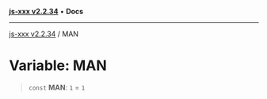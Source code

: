 [**js-xxx v2.2.34**](../README.md) • **Docs**

***

[js-xxx v2.2.34](../README.md) / MAN

# Variable: MAN

> `const` **MAN**: `1` = `1`
